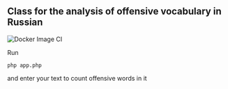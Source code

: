 ## Сlass for the analysis of offensive vocabulary in Russian

![Docker Image CI](https://github.com/kolyanok/OffensiveAnalytics/workflows/Docker%20Image%20CI/badge.svg)

Run
```
php app.php
```
and enter your text to count offensive words in it
